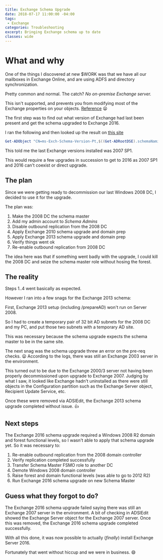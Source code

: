 ```yaml
---
title: Exchange Schema Upgrade
date: 2018-07-17 11:00:00 -04:00
tags:
 - Exchange
categories: Troubleshooting
excerpt: Bringing Exchange schema up to date
classes: wide
---
```

# What and why

One of the things I discovered at new $WORK was that we have all our mailboxes in Exchange Online, and are using ADFS and directory synchronization.

Pretty common and normal.
The catch?
*No on-premise Exchange server.*

This isn't supported, and prevents you from modifying most of the Exchange properties on your objects. [Reference][supported-link] :frowning:

The first step was to find out what version of Exchange had last been present and get the schema upgraded to Exchange 2016.

I ran the following and then looked up the result on [this site][schemaVersion-link]

```powershell
Get-ADObject "CN=ms-Exch-Schema-Version-Pt,$((Get-ADRootDSE).schemaNamingContext)" -Property RangeUpper
```

This told me the last Exchange versions installed was 2007 SP1.

This would require a few upgrades in succession to get to 2016 as 2007 SP1 and 2016 can't coexist or direct upgrade.

## The plan

Since we were getting ready to decommission our last Windows 2008 DC, I decided to use it for the upgrade.

The plan was:

1. Make the 2008 DC the schema master
2. Add my admin account to *Schema Admins*
3. Disable outbound replication from the 2008 DC
4. Apply Exchange 2010 schema upgrade and domain prep
5. Apply Exchange 2013 schema upgrade and domain prep
6. Verify things went ok
7. Re-enable outbound replication from 2008 DC

The idea here was that if something went badly with the upgrade, I could kill the 2008 DC and seize the schema master role without hosing the forest.

## The reality

Steps 1..4 went basically as expected.

However I ran into a few snags for the Exchange 2013 schema:

First, Exchange 2013 setup (including /prepareAD) won't run on Server 2008.

So I had to create a temporary pair of 32 bit AD subnets for the 2008 DC and my PC, and put those two subnets with a temporary AD site.

This was necessary because the schema upgrade expects the schema master to be in the same site.

The next snag was the schema upgrade threw an error on the pre-req checks. :frowning:
According to the logs, there was still an Exchange 2003 server in the environment.

This turned out to be due to the Exchange 2000/3 server not having been properly decommissioned upon upgrade to Exchange 2007. Judging by what I saw, it looked like Exchange hadn't uninstalled as there were still objects in the Configuration partition such as the Exchange Server object, Recipient Update Service, etc.

Once these were removed via ADSIEdit, the Exchange 2013 schema upgrade completed without issue. :thumbsup:

## Next steps

The Exchange 2016 schema upgrade required a Windows 2008 R2 domain and forest functional levels, so I wasn't able to apply that schema upgrade yet. So it was necessary to:

1. Re-enable outbound replication from the 2008 domain controller
2. Verify replication completed successfully
3. Transfer Schema Master FSMO role to another DC
4. Demote Windows 2008 domain controller
5. Raise forest and domain functional levels (was able to go to 2012 R2)
6. Run Exchange 2016 schema upgrade on new Schema Master

## Guess what they forgot to do?

The Exchange 2016 schema upgrade failed saying there was still an Exchange 2007 server in the environment.
A bit of checking in ADSIEdit showed the Exchange Server object for the Exchange 2007 server. Once this was removed, the Exchange 2016 schema upgrade completed successfully.

With all this done, it was now possible to actually (*finally*) install Exchange Server 2016.

Fortunately that went without hiccup and we were in business. :smile:

[schemaVersion-link]:https://eightwone.com/references/schema-versions/
[supported-link]:https://blogs.technet.microsoft.com/exchange/2012/12/05/decommissioning-your-exchange-2010-servers-in-a-hybrid-deployment/
